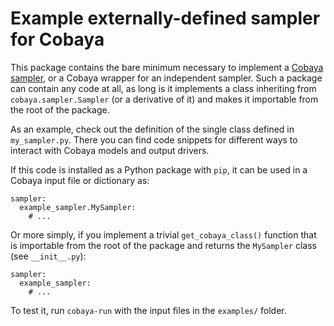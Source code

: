 Example externally-defined sampler for Cobaya
=============================================

This package contains the bare minimum necessary to implement a [Cobaya sampler](https://cobaya.readthedocs.io/en/latest/sampler.html), or a Cobaya wrapper for an independent sampler. Such a package can contain any code at all, as long is it implements a class inheriting from `cobaya.sampler.Sampler` (or a derivative of it) and makes it importable from the root of the package.

As an example, check out the definition of the single class defined in ``my_sampler.py``. There you can find code snippets for different ways to interact with Cobaya models and output drivers.

If this code is installed as a Python package with ``pip``, it can be used in a Cobaya input file or dictionary as:

    sampler:
      example_sampler.MySampler:
        # ...

Or more simply, if you implement a trivial `get_cobaya_class()` function that is importable from the root of the package and returns the `MySampler` class (see `__init__.py`):

    sampler:
      example_sampler:
        # ...

To test it, run ``cobaya-run`` with the input files in the ``examples/`` folder.

